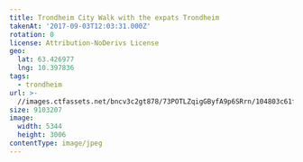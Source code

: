 ```yaml
---
title: Trondheim City Walk with the expats Trondheim
takenAt: '2017-09-03T12:03:31.000Z'
rotation: 0
license: Attribution-NoDerivs License
geo:
  lat: 63.426977
  lng: 10.397836
tags:
  - trondheim
url: >-
  //images.ctfassets.net/bncv3c2gt878/73POTLZqigGByfA9p6SRrn/104803c61fc030140f6da613859f7156/trondheim-city-walk-with-the-expats-trondheim_36820181016_o
size: 9103207
image:
  width: 5344
  height: 3006
contentType: image/jpeg
---
```


